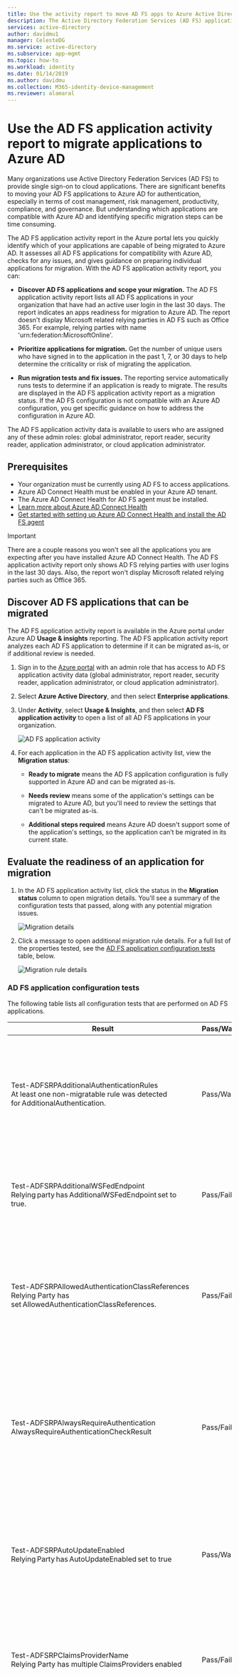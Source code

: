 ```yaml
---
title: Use the activity report to move AD FS apps to Azure Active Directory | Microsoft Docs'
description: The Active Directory Federation Services (AD FS) application activity report lets you quickly migrate applications from AD FS to Azure Active Directory (Azure AD). This migration tool for AD FS identifies compatibility with Azure AD and gives migration guidance.
services: active-directory
author: davidmu1
manager: CelesteDG
ms.service: active-directory
ms.subservice: app-mgmt
ms.topic: how-to
ms.workload: identity
ms.date: 01/14/2019
ms.author: davidmu
ms.collection: M365-identity-device-management
ms.reviewer: alamaral
---
```


# Use the AD FS application activity report to migrate applications to Azure AD

Many organizations use Active Directory Federation Services (AD FS) to provide single sign-on to cloud applications. There are significant benefits to moving your AD FS applications to Azure AD for authentication, especially in terms of cost management, risk management, productivity, compliance, and governance. But understanding which applications are compatible with Azure AD and identifying specific migration steps can be time consuming.

The AD FS application activity report in the Azure portal lets you quickly identify which of your applications are capable of being migrated to Azure AD. It assesses all AD FS applications for compatibility with Azure AD, checks for any issues, and gives guidance on preparing individual applications for migration. With the AD FS application activity report, you can:

* **Discover AD FS applications and scope your migration.** The AD FS application activity report lists all AD FS applications in your organization that have had an active user login in the last 30 days. The report indicates an apps readiness for migration to Azure AD. The report doesn't display Microsoft related relying parties in AD FS such as Office 365. For example, relying parties with name 'urn:federation:MicrosoftOnline'.

* **Prioritize applications for migration.** Get the number of unique users who have signed in to the application in the past 1, 7, or 30 days to help determine the criticality or risk of migrating the application.
* **Run migration tests and fix issues.** The reporting service automatically runs tests to determine if an application is ready to migrate. The results are displayed in the AD FS application activity report as a migration status. If the AD FS configuration is not compatible with an Azure AD configuration, you get specific guidance on how to address the configuration in Azure AD.

The AD FS application activity data is available to users who are assigned any of these admin roles: global administrator, report reader, security reader, application administrator, or cloud application administrator.

## Prerequisites

* Your organization must be currently using AD FS to access applications.
* Azure AD Connect Health must be enabled in your Azure AD tenant.
* The Azure AD Connect Health for AD FS agent must be installed.
* [Learn more about Azure AD Connect Health](../hybrid/how-to-connect-health-adfs.md)
* [Get started with setting up Azure AD Connect Health and install the AD FS agent](../hybrid/how-to-connect-health-agent-install.md)

>[!IMPORTANT]
>There are a couple reasons you won't see all the applications you are expecting after you have installed Azure AD Connect Health. The AD FS application activity report only shows AD FS relying parties with user logins in the last 30 days. Also, the report won't display Microsoft related relying parties such as Office 365.

## Discover AD FS applications that can be migrated

The AD FS application activity report is available in the Azure portal under Azure AD **Usage & insights** reporting. The AD FS application activity report analyzes each AD FS application to determine if it can be migrated as-is, or if additional review is needed.

1. Sign in to the [Azure portal](https://portal.azure.com) with an admin role that has access to AD FS application activity data (global administrator, report reader, security reader, application administrator, or cloud application administrator).

2. Select **Azure Active Directory**, and then select **Enterprise applications**.

3. Under **Activity**, select **Usage & Insights**, and then select **AD FS application activity** to open a list of all AD FS applications in your organization.

   ![AD FS application activity](media/migrate-adfs-application-activity/adfs-application-activity.png)

4. For each application in the AD FS application activity list, view the **Migration status**:

   * **Ready to migrate** means the AD FS application configuration is fully supported in Azure AD and can be migrated as-is.

   * **Needs review** means some of the application's settings can be migrated to Azure AD, but you'll need to review the settings that can't be migrated as-is.

   * **Additional steps required** means Azure AD doesn't support some of the application's settings, so the application can’t be migrated in its current state.

## Evaluate the readiness of an application for migration

1. In the AD FS application activity list, click the status in the **Migration status** column to open migration details. You'll see a summary of the configuration tests that passed, along with any potential migration issues.

   ![Migration details](media/migrate-adfs-application-activity/migration-details.png)

2. Click a message to open additional migration rule details. For a full list of the properties tested, see the [AD FS application configuration tests](#ad-fs-application-configuration-tests) table, below.

   ![Migration rule details](media/migrate-adfs-application-activity/migration-rule-details.png)

### AD FS application configuration tests

The following table lists all configuration tests that are performed on AD FS applications.

|Result  |Pass/Warning/Fail  |Description  |
|---------|---------|---------|
|Test-ADFSRPAdditionalAuthenticationRules <br> At least one non-migratable rule was detected for AdditionalAuthentication.       | Pass/Warning          | The relying party has rules to prompt for multi-factor authentication (MFA). To move to Azure AD, translate those rules into Conditional Access policies. If you're using an on-premises MFA, we recommend that you move to Azure AD MFA. [Learn more about Conditional Access](../authentication/concept-mfa-howitworks.md).        |
|Test-ADFSRPAdditionalWSFedEndpoint <br> Relying party has AdditionalWSFedEndpoint set to true.       | Pass/Fail          | The relying party in AD FS allows multiple WS-Fed assertion endpoints. Currently, Azure AD only supports one. If you have a scenario where this result is blocking migration, [let us know](https://feedback.azure.com/forums/169401-azure-active-directory/suggestions/38695621-allow-multiple-ws-fed-assertion-endpoints).     |
|Test-ADFSRPAllowedAuthenticationClassReferences <br> Relying Party has set AllowedAuthenticationClassReferences.       | Pass/Fail          | This setting in AD FS lets you specify whether the application is configured to only allow certain authentication types. We recommend using Conditional Access to achieve this capability.  If you have a scenario where this result is blocking migration, [let us know](https://feedback.azure.com/forums/169401-azure-active-directory/suggestions/38695672-allow-in-azure-ad-to-specify-certain-authentication).  [Learn more about Conditional Access](../authentication/concept-mfa-howitworks.md).          |
|Test-ADFSRPAlwaysRequireAuthentication <br> AlwaysRequireAuthenticationCheckResult      | Pass/Fail          | This setting in AD FS lets you specify whether the application is configured to ignore SSO cookies and **Always Prompt for Authentication**. In Azure AD, you can manage the authentication session using Conditional Access policies to achieve similar behavior. [Learn more about configuring authentication session management with Conditional Access](../conditional-access/howto-conditional-access-session-lifetime.md).          |
|Test-ADFSRPAutoUpdateEnabled <br> Relying Party has AutoUpdateEnabled set to true       | Pass/Warning          | This setting in AD FS lets you specify whether AD FS is configured to automatically update the application based on changes within the federation metadata. Azure AD doesn’t support this today but should not block the migration of the application to Azure AD.           |
|Test-ADFSRPClaimsProviderName <br> Relying Party has multiple ClaimsProviders enabled       | Pass/Fail          | This setting in AD FS calls out the identity providers from which the relying party is accepting claims. In Azure AD, you can enable external collaboration using Azure AD B2B. [Learn more about Azure AD B2B](../external-identities/what-is-b2b.md).          |
|Test-ADFSRPDelegationAuthorizationRules      | Pass/Fail          | The application has custom delegation authorization rules defined. This is a WS-Trust concept that  Azure AD supports by using modern authentication protocols, such as OpenID Connect and OAuth 2.0. [Learn more about the Microsoft Identity Platform](../develop/v2-protocols-oidc.md).          |
|Test-ADFSRPImpersonationAuthorizationRules       | Pass/Warning          | The application has custom impersonation authorization rules defined. This is a WS-Trust concept that Azure AD supports by using modern authentication protocols, such as OpenID Connect and OAuth 2.0. [Learn more about the Microsoft Identity Platform](../develop/v2-protocols-oidc.md).          |
|Test-ADFSRPIssuanceAuthorizationRules <br> At least one non-migratable rule was detected for IssuanceAuthorization.       | Pass/Warning          | The application has custom issuance authorization rules defined in AD FS. Azure AD supports this functionality with Azure AD Conditional Access. [Learn more about Conditional Access](../conditional-access/overview.md). <br> You can also restrict access to an application by user or groups assigned to the application. [Learn more about assigning users and groups to access applications](./assign-user-or-group-access-portal.md).            |
|Test-ADFSRPIssuanceTransformRules <br> At least one non-migratable rule was detected for IssuanceTransform.       | Pass/Warning          | The application has custom issuance transform rules defined in AD FS. Azure AD supports customizing the claims issued in the token. To learn more, see [Customize claims issued in the SAML token for enterprise applications](../develop/active-directory-saml-claims-customization.md).           |
|Test-ADFSRPMonitoringEnabled <br> Relying Party has MonitoringEnabled set to true.       | Pass/Warning          | This setting in AD FS lets you specify whether AD FS is configured to automatically update the application based on changes within the federation metadata. Azure AD doesn’t support this today but should not block the migration of the application to Azure AD.           |
|Test-ADFSRPNotBeforeSkew <br> NotBeforeSkewCheckResult      | Pass/Warning          | AD FS allows a time skew based on the NotBefore and NotOnOrAfter times in the SAML token. Azure AD automatically handles this by default.          |
|Test-ADFSRPRequestMFAFromClaimsProviders <br> Relying Party has RequestMFAFromClaimsProviders set to true.       | Pass/Warning          | This setting in AD FS determines the behavior for MFA when the user comes from a different claims provider. In Azure AD, you can enable external collaboration using Azure AD B2B. Then, you can apply Conditional Access policies to protect guest access. Learn more about [Azure AD B2B](../external-identities/what-is-b2b.md) and [Conditional Access](../conditional-access/overview.md).          |
|Test-ADFSRPSignedSamlRequestsRequired <br> Relying Party has SignedSamlRequestsRequired set to true       | Pass/Fail          | The application is configured in AD FS to verify the signature in the SAML request. Azure AD accepts a signed SAML request; however, it will not verify the signature. Azure AD has different methods to protect against malicious calls. For example, Azure AD uses the reply URLs configured in the application to validate the SAML request. Azure AD will only send a token to reply URLs configured for the application. If you have a scenario where this result is blocking migration, [let us know](https://feedback.azure.com/forums/169401-azure-active-directory/suggestions/13394589-saml-signature).          |
|Test-ADFSRPTokenLifetime <br> TokenLifetimeCheckResult        | Pass/Warning         | The application is configured for a custom token lifetime. The AD FS default is one hour. Azure AD supports this functionality using Conditional Access. To learn more, see [Configure authentication session management with Conditional Access](../conditional-access/howto-conditional-access-session-lifetime.md).          |
|Relying Party is set to encrypt claims. This is supported by Azure AD       | Pass          | With Azure AD, you can encrypt the token sent to the application. To learn more, see [Configure Azure AD SAML token encryption](./howto-saml-token-encryption.md).          |
|EncryptedNameIdRequiredCheckResult      | Pass/Fail          | The application is configured to encrypt the nameID claim in the SAML token. With Azure AD, you can encrypt the entire token sent to the application. Encryption of specific claims is not yet supported. To learn more, see [Configure Azure AD SAML token encryption](./howto-saml-token-encryption.md).         |

## Check the results of claim rule tests

If you have configured a claim rule for the application in AD FS, the experience will provide a granular analysis for all the claim rules. You'll see which claim rules can be moved to Azure AD and which ones need further review.

1. In the AD FS application activity list, click the status in the **Migration status** column to open migration details. You'll see a summary of the configuration tests that passed, along with any potential migration issues.

2. On the **Migration rule details** page, expand the results to display details about potential migration issues and to get additional guidance. For a detailed list of all claim rules tested, see the [Check the results of claim rule tests](#check-the-results-of-claim-rule-tests) table, below.

   The example below shows migration rule details for the IssuanceTransform rule. It lists the specific parts of the claim that need to be reviewed and addressed before you can migrate the application to Azure AD.

   ![Migration rule details additional guidance](media/migrate-adfs-application-activity/migration-rule-details-guidance.png)

### Claim rule tests

The following table lists all claim rule tests that are performed on AD FS applications.

|Property  |Description  |
|---------|---------|
|UNSUPPORTED_CONDITION_PARAMETER      | The condition statement uses Regular Expressions to evaluate if the claim matches a certain pattern.  To achieve a similar functionality in Azure AD, you can use pre-defined transformation such as  IfEmpty(), StartWith(), Contains(), among others. For more information, see [Customize claims issued in the SAML token for enterprise applications](../develop/active-directory-saml-claims-customization.md).          |
|UNSUPPORTED_CONDITION_CLASS      | The condition statement has multiple conditions that need to be evaluated before running the issuance statement. Azure AD may support this functionality with the claim’s transformation functions where you can evaluate multiple claim values.  For more information, see [Customize claims issued in the SAML token for enterprise applications](../develop/active-directory-saml-claims-customization.md).          |
|UNSUPPORTED_RULE_TYPE      | The claim rule couldn’t be recognized. For more information on how to configure claims in Azure AD, see [Customize claims issued in the SAML token for enterprise applications](../develop/active-directory-saml-claims-customization.md).          |
|CONDITION_MATCHES_UNSUPPORTED_ISSUER      | The condition statement uses an Issuer that is not supported in Azure AD. Currently, Azure AD doesn’t source claims from stores different that Active Directory or Azure AD. If this is blocking you from migrating applications to Azure AD, [let us know](https://feedback.azure.com/forums/169401-azure-active-directory/suggestions/38695717-allow-to-source-user-attributes-from-external-dire).         |
|UNSUPPORTED_CONDITION_FUNCTION      | The condition statement uses an aggregate function to issue or add a single claim regardless of the number of matches.  In Azure AD, you can evaluate the attribute of a user to decide what value to use for the claim with functions like IfEmpty(), StartWith(), Contains(), among others. For more information, see [Customize claims issued in the SAML token for enterprise applications](../develop/active-directory-saml-claims-customization.md).          |
|RESTRICTED_CLAIM_ISSUED      | The condition statement uses a claim that is restricted in Azure AD. You may be able to issue a restricted claim, but you can’t modify its source or apply any transformation. For more information, see [Customize claims emitted in tokens for a specific app in Azure AD](../develop/active-directory-claims-mapping.md).          |
|EXTERNAL_ATTRIBUTE_STORE      | The issuance statement uses an attribute store different that Active Directory. Currently, Azure AD doesn’t source claims from stores different that Active Directory or Azure AD. If this result is blocking you from migrating applications to Azure AD, [let us know](https://feedback.azure.com/forums/169401-azure-active-directory/suggestions/38695717-allow-to-source-user-attributes-from-external-dire).          |
|UNSUPPORTED_ISSUANCE_CLASS      | The issuance statement uses ADD to add claims to the incoming claim set. In Azure AD, this may be configured as multiple claim transformations.  For more information, see [Customize claims issued in the SAML token for enterprise applications](../develop/active-directory-claims-mapping.md).         |
|UNSUPPORTED_ISSUANCE_TRANSFORMATION      | The issuance statement uses Regular Expressions to transform the value of the claim to be emitted. To achieve similar functionality in Azure AD, you can use pre-defined transformation such as Extract(), Trim(), ToLower, among others. For more information, see [Customize claims issued in the SAML token for enterprise applications](../develop/active-directory-saml-claims-customization.md).          |

## Troubleshooting

### Can't see all my AD FS applications in the report

 If you have installed Azure AD Connect health but you still see the prompt to install it or you don't see all your AD FS applications in the report it may be that you don't have active AD FS applications or your AD FS applications are microsoft application.

 The AD FS application activity report lists all the AD FS applications in your organization with active users sign-in in the last 30 days. Also, the report doesn't display microsoft related relying parties in AD FS such as Office 365. For example, relying parties with name 'urn:federation:MicrosoftOnline', 'microsoftonline', 'microsoft:winhello:cert:prov:server' won't show up in the list.

## Next steps

* [Video: How to use the AD FS activity report to migrate an application](https://www.youtube.com/watch?v=OThlTA239lU)
* [Managing applications with Azure Active Directory](what-is-application-management.md)
* [Manage access to apps](what-is-access-management.md)
* [Azure AD Connect federation](../hybrid/how-to-connect-fed-whatis.md)
